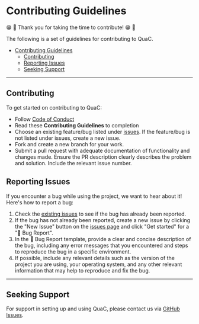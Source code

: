 # Contributing Guidelines

:grin: :tada: Thank you for taking the time to contribute! :grin: :tada:

The following is a set of guidelines for contributing to QuaC.

- [Contributing Guidelines](#contributing-guidelines)
  - [Contributing](#contributing)
  - [Reporting Issues](#reporting-issues)
  - [Seeking Support](#seeking-support)

---

## Contributing

To get started on contributing to QuaC:

- Follow [Code of Conduct](https://www.contributor-covenant.org/version/2/1/code_of_conduct/)
- Read these **Contributing Guidelines** to completion
- Choose an existing feature/bug listed under [issues](https://github.com/uab-cgds-worthey/quac/issues). If the
  feature/bug is not listed under issues, create a new issue.
- Fork and create a new branch for your work.
- Submit a pull request with adequate documentation of functionality and changes made. Ensure the PR description clearly
describes the problem and solution. Include the relevant issue number.

## Reporting Issues

If you encounter a bug while using the project, we want to hear about it! Here's how to report a bug:

  1. Check the [existing issues](https://github.com/uab-cgds-worthey/quac/issues) to see if the bug has already been
   reported.
  2. If the bug has not already been reported, create a new issue by clicking the "New Issue" button on the [issues
   page](https://github.com/uab-cgds-worthey/quac/issues) and click "Get started" for a "🐞 Bug Report".
  3. In the 🐞 Bug Report template, provide a clear and concise description of the bug, including any error messages
   that you encountered and steps to reproduce the bug in a specific environment.
  4. If possible, include any relevant details such as the version of the project you are using, your operating system,
   and any other relevant information that may help to reproduce and fix the bug.

---

## Seeking Support

For support in setting up and using QuaC, please contact us via [GitHub
Issues](https://github.com/uab-cgds-worthey/quac/issues).
